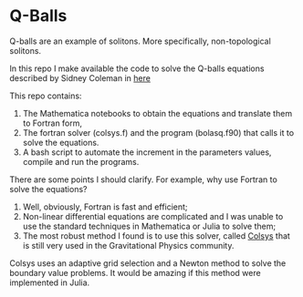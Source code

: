 # Q-Balls

Q-balls are an example of solitons. More specifically, non-topological solitons.

In this repo I make available the code to solve the Q-balls equations described by Sidney Coleman in [here](https://inspirehep.net/literature/214529)

This repo contains:
1. The Mathematica notebooks to obtain the equations and translate them to Fortran form,
2. The fortran solver (colsys.f) and the program (bolasq.f90) that calls it to solve the equations.
3. A bash script to automate the increment in the parameters values, compile and run the programs.

There are some points I should clarify. For example, why use Fortran to solve the equations?
1. Well, obviously, Fortran is fast and efficient;
2. Non-linear differential equations are complicated and I was unable to use the standard techniques in Mathematica or Julia to solve them;
3. The most robust method I found is to use this solver, called [Colsys](https://dl.acm.org/doi/10.1145/355945.355951) that is still very used in the Gravitational Physics community.

Colsys uses an adaptive grid selection and a Newton method to solve the boundary value problems. It would be amazing if this method were implemented in Julia.
